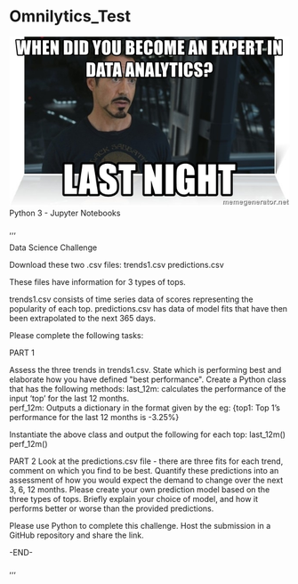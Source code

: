 # Omnilytics_Test
![alt text](https://github.com/aiamirul/Omnilytics_Test/blob/main/meme.jpg?raw=true)
Python 3 - Jupyter Notebooks


,,,

Data Science Challenge

Download these two .csv files:
trends1.csv
predictions.csv

These files have information for 3 types of tops.

trends1.csv consists of time series data of scores representing the popularity of each top.
predictions.csv has data of model fits that have then been extrapolated to the next 365 days.

Please complete the following tasks:

PART 1

Assess the three trends in trends1.csv. State which is performing best and elaborate how you have defined "best performance".
Create a Python class that has the following methods:
last_12m: calculates the performance of the input ‘top’ for the last 12 months.  
perf_12m: Outputs a dictionary in the format given by the eg:
{top1: Top 1’s performance for the last 12 months is -3.25%}

Instantiate the above class and output the following for each top: 
last_12m()
perf_12m()

PART 2
Look at the predictions.csv file - there are three fits for each trend, comment on which you find to be best.
Quantify these predictions into an assessment of how you would expect the demand to change over the next 3, 6, 12 months.
Please create your own prediction model based on the three types of tops.
Briefly explain your choice of model, and how it performs better or worse than the provided predictions.

Please use Python to complete this challenge. Host the submission in a GitHub repository and share the link.


-END-



,,,
